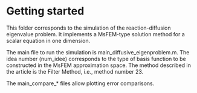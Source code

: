 # Getting started
This folder corresponds to the simulation of the reaction-diffusion eigenvalue problem. It implements a MsFEM-type solution method for a scalar equation in one dimension.

The main file to run the simulation is main_diffusive_eigenproblem.m. The idea number (num_idee) corresponds to the type of basis function to be constructed in the MsFEM approximation space.
The method described in the article is the Filter Method, i.e., method number 23.

The main_compare_* files allow plotting error comparisons.
